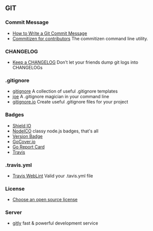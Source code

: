 ## GIT

### Commit Message
- [How to Write a Git Commit Message](http://chris.beams.io/posts/git-commit/)
- [Commitizen for contributors](https://github.com/commitizen/cz-cli) The commitizen command line utility.

### CHANGELOG
- [Keep a CHANGELOG](http://keepachangelog.com/en/0.3.0/) Don’t let your friends dump git logs into CHANGELOGs

### .gitignore
- [gitignore](https://github.com/github/gitignore) A collection of useful .gitignore templates
- [joe](https://github.com/karan/joe) A .gitignore magician in your command line
- [gitignore.io](https://www.gitignore.io/) Create useful .gitignore files for your project

### Badges
- [Shield IO](https://shields.io/)
- [NodeICO](https://nodei.co/) classy node.js badges, that's all
- [Version Badge](https://badge.fury.io/)
- [GoCover.io](https://gocover.io/)
- [Go Report Card](https://goreportcard.com/)
- [Travis](https://docs.travis-ci.com/user/status-images/)

### .travis.yml
- [Travis WebLint](http://lint.travis-ci.org/) Valid your .tavis.yml file

### License
- [Choose an open source license](http://choosealicense.com/)

### Server
- [gitly](https://gitly.io/) fast & powerful development service
